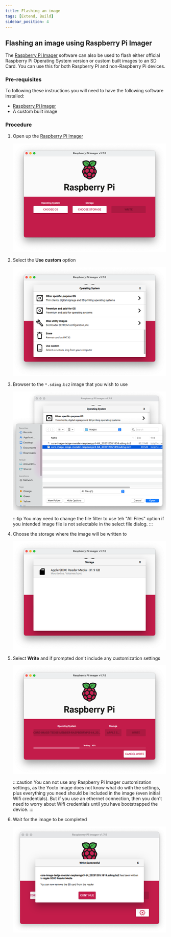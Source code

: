```yaml
---
title: Flashing an image
tags: [Extend, Build]
sidebar_position: 4
---
```


## Flashing an image using Raspberry Pi Imager

The [Raspberry Pi Imager](https://www.raspberrypi.com/software/) software can also be used to flash either official Raspberry Pi Operating System version or custom built images to an SD Card. You can use this for both Raspberry PI and non-Raspberry Pi devices.

### Pre-requisites

To following these instructions you will need to have the following software installed:

* [Raspberry Pi Imager](https://www.raspberrypi.com/software/)
* A custom built image

### Procedure

1. Open up the [Raspberry Pi Imager](https://www.raspberrypi.com/software/)

    ![Open Raspberry Pi Imager](./images/raspberrypi-imager-open.png)

2. Select the **Use custom** option

    ![Use custom](./images/raspberrypi-imager-select-image.png)

3. Browser to the `*.sdimg.bz2` image that you wish to use

    ![Select Image](./images/raspberrypi-imager-selected-file.png)

    :::tip
    You may need to change the file filter to use teh "All Files" option if you intended image file is not selectable in the select file dialog.
    :::

3. Choose the storage where the image will be written to

    ![Select Image](./images/raspberrypi-imager-select-storage.png)

4. Select **Write** and if prompted don't include any customization settings

    ![Select Image](./images/raspberrypi-imager-writing.png)

    :::caution
    You can not use any Raspberry Pi Imager customization settings, as the Yocto image does not know what do with the settings, plus everything you need should be included in the image (even initial Wifi credentials). But if you use an ethernet connection, then you don't need to worry about Wifi credentials until you have bootstrapped the device.
    :::

5. Wait for the image to be completed

    ![Select Image](./images/raspberrypi-imager-write-completed.png)
